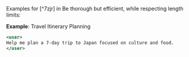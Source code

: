 Examples for [^7zjr] in Be thorough but efficient, while respecting length limits:

**Example**: Travel Itinerary Planning

~~~xml
<user>
Help me plan a 7-day trip to Japan focused on culture and food.
</user>
~~~